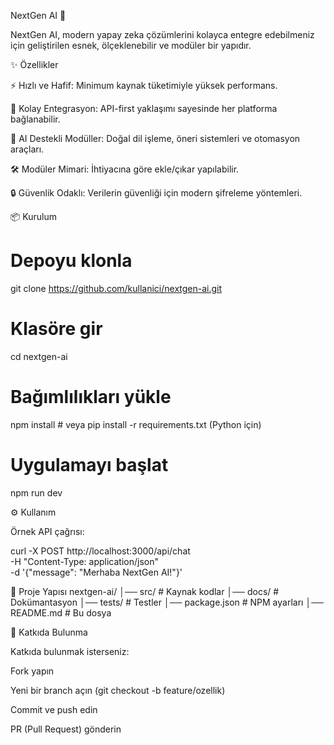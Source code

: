 NextGen AI 🚀

NextGen AI, modern yapay zeka çözümlerini kolayca entegre edebilmeniz için geliştirilen esnek, ölçeklenebilir ve modüler bir yapıdır.

✨ Özellikler

⚡ Hızlı ve Hafif: Minimum kaynak tüketimiyle yüksek performans.

🔌 Kolay Entegrasyon: API-first yaklaşımı sayesinde her platforma bağlanabilir.

🤖 AI Destekli Modüller: Doğal dil işleme, öneri sistemleri ve otomasyon araçları.

🛠️ Modüler Mimari: İhtiyacına göre ekle/çıkar yapılabilir.

🔒 Güvenlik Odaklı: Verilerin güvenliği için modern şifreleme yöntemleri.

📦 Kurulum
# Depoyu klonla
git clone https://github.com/kullanici/nextgen-ai.git

# Klasöre gir
cd nextgen-ai

# Bağımlılıkları yükle
npm install  # veya pip install -r requirements.txt (Python için)

# Uygulamayı başlat
npm run dev

⚙️ Kullanım

Örnek API çağrısı:

curl -X POST http://localhost:3000/api/chat \
     -H "Content-Type: application/json" \
     -d '{"message": "Merhaba NextGen AI!"}'

📂 Proje Yapısı
nextgen-ai/
│── src/           # Kaynak kodlar
│── docs/          # Dokümantasyon
│── tests/         # Testler
│── package.json   # NPM ayarları
│── README.md      # Bu dosya

🤝 Katkıda Bulunma

Katkıda bulunmak isterseniz:

Fork yapın

Yeni bir branch açın (git checkout -b feature/ozellik)

Commit ve push edin

PR (Pull Request) gönderin
